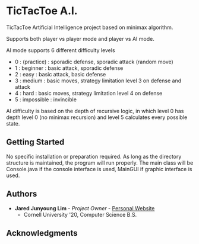 # TicTacToe A.I.

TicTacToe Artificial Intelligence project based on minimax algorithm.

Supports both player vs player mode and player vs AI mode.

AI mode supports 6 different difficulty levels
* 0 : (practice) : sporadic defense, sporadic attack (random move)
* 1 : beginner : basic attack, sporadic defense
* 2 : easy : basic attack, basic defense
* 3 : medium : basic moves, strategy limitation level 3 on defense and attack
* 4 : hard : basic moves, strategy limitation level 4 on defense
* 5 : impossible : invincible

AI difficulty is based on the depth of recursive logic, in which level 0 has depth level 0 (no minimax recursion) and level 5 calculates every possible state.

## Getting Started

No specific installation or preparation required. As long as the directory structure is maintained, the program will run properly. The main class will be Console.java if the console interface is used, MainGUI if graphic interface is used.

## Authors

* **Jared Junyoung Lim** - *Project Owner* - [Personal Website](https://junyounglim.com)
  * Cornell University '20, Computer Science B.S.

## Acknowledgments
